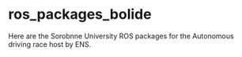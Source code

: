 # ros_packages_bolide
Here are the Sorobnne University ROS packages for the Autonomous driving race host by ENS.
